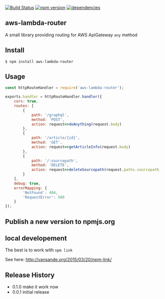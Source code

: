 
[![Build Status](https://travis-ci.org/WeltN24/aws-lambda-router.svg?branch=master)](https://travis-ci.org/WeltN24/aws-lambda-router)
[![npm version](https://badge.fury.io/js/aws-lambda-router.svg)](https://badge.fury.io/js/aws-lambda-router)
[![dependencies](https://david-dm.org/WeltN24/aws-lambda-router.svg)](https://www.npmjs.com/package/aws-lambda-router)

## aws-lambda-router

A small library providing routing for AWS ApiGateway ```any``` method

## Install

```
$ npm install aws-lambda-router
```

## Usage

```js
const httpRouteHandler = require('aws-lambda-router');

exports.handler = httpRouteHandler.handler({
    cors: true,
    routes: [
        {
            path: '/graphql',
            method: 'POST',
            action: request=>doAnything(request.body)
        },
        {
            path: '/article/{id}',
            method: 'GET',
            action: request=>getArticleInfo(request.body)
        },
        {
            path: '/:sourcepath',
            method: 'DELETE',
            action: request=>deleteSourcepath(request.paths.sourcepath)
        }
    ],
    debug: true,
    errorMapping: {
        'NotFound': 404,
        'RequestError': 500
    }
});
```

## Publish a new version to npmjs.org




## local developement

The best is to work with ```npm link```

See here: http://vansande.org/2015/03/20/npm-link/


## Release History

* 0.1.0 make it work now 
* 0.0.1 initial release
